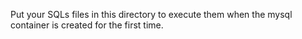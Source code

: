 Put your SQLs files in this directory to execute them when the mysql container is created for the first time.
